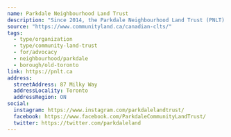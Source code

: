 ```yaml
---
name: Parkdale Neighbourhood Land Trust
description: "Since 2014, the Parkdale Neighbourhood Land Trust (PNLT) has strengthened our community by bringing land and homes into community ownership, promoting long-term community benefits and housing affordability through community-based research and education, and fostering democratic local planning and control. Along with our charity, the Neighbourhood Land Trust (NLT), we have preserved housing affordability for over 200 households in Toronto's west end."
source: "https://www.communityland.ca/canadian-clts/"
tags:
  - type/organization
  - type/community-land-trust
  - for/advocacy
  - neighbourhood/parkdale
  - borough/old-toronto
link: https://pnlt.ca
address:
  streetAddress: 87 Milky Way
  addressLocality: Toronto
  addressRegion: ON
social:
  instagram: https://www.instagram.com/parkdalelandtrust/
  facebook: https://www.facebook.com/ParkdaleCommunityLandTrust/
  twitter: https://twitter.com/parkdaleland
---
```

